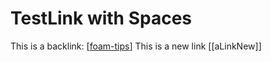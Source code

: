 # TestLink with Spaces

This is a backlink: [[foam-tips]]
This is a new link [[aLinkNew]]


[//begin]: # "Autogenerated link references for markdown compatibility"
[foam-tips]: foam-tips "Foam tips"
[//end]: # "Autogenerated link references"